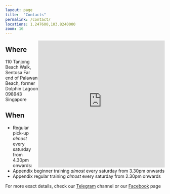 ```yaml
---
layout: page
title:  "Contacts"
permalink: /contact/
locations: 1.247600,103.8240000
zoom: 16
---
```

<iframe align="right" src="https://www.google.com/maps/embed?pb=!1m18!1m12!1m3!1d3988.8733998807734!2d103.8225216388583!3d1.2470023407464246!2m3!1f0!2f0!3f0!3m2!1i1024!2i768!4f13.1!3m3!1m2!1s0x31da1ea97be51405%3A0x406386128c32981e!2s110+Tanjong+Beach+Walk%2C+098943!5e0!3m2!1sen!2ssg!4v1461390805259" width="400" height="400" frameborder="0" style="border:0" allowfullscreen></iframe>

Where
--
110 Tanjong Beach Walk, Sentosa
Far end of Palawan Beach, former Dolphin Lagoon
098943 Singapore

When
--
- Regular pick-up _almost_ every saturday from 4.30pm onwards:
- Appendix beginner training _almost_ every saturday from 3.30pm onwards
- Appendix regular training _almost_ every saturday from 2.30pm onwards

For more exact details, check our <a href="https://telegram.me/{{ site.telegram }}">Telegram</a> channel or our <a href="https://www.facebook.com/groups/{{ site.facebook }}">Facebook</a> page
